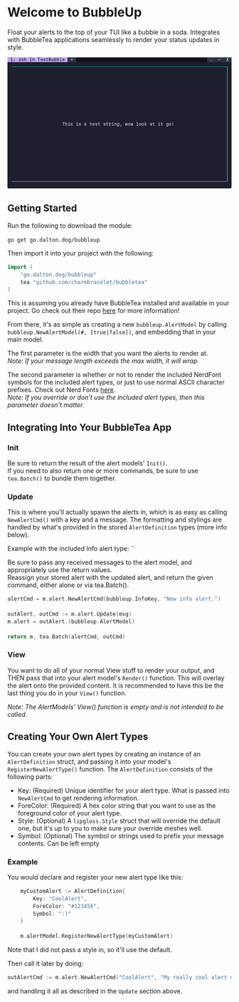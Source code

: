 # Welcome to BubbleUp

Float your alerts to the top of your TUI like a bubble in a soda. Integrates with BubbleTea applications seamlessly to render your status updates in style.

![Example GIF](./examples/example.gif)

## Getting Started

Run the following to download the module:

`go get go.dalton.dog/bubbleup`

Then import it into your project with the following:

```go
import (
    "go.dalton.dog/bubbleup"
    tea "github.com/charmbracelet/bubbletea"
)
```

This is assuming you already have BubbleTea installed and available in your project. Go check out their repo [here](https://github.com/charmbracelet/bubbletea) for more information!

From there, it's as simple as creating a new `bubbleup.AlertModel` by calling `bubbleup.NewAlertModel(#, [true|false])`, and embedding that in your main model.

The first parameter is the width that you want the alerts to render at.  
*Note: If your message length exceeds the max width, it will wrap*  

The second parameter is whether or not to render the included NerdFont symbols for the included alert types, or just to use normal ASCII character prefixes. Check out Nerd Fonts [here](https://nerdfonts.com).  
*Note: If you override or don't use the included alert types, then this parameter doesn't matter.*

## Integrating Into Your BubbleTea App

### Init

Be sure to return the result of the alert models' `Init()`.  
If you need to also return one or more commands, be sure to use `tea.Batch()` to bundle them together.

### Update

This is where you'll actually spawn the alerts in, which is as easy as calling `NewAlertCmd()` with a key and a message. The formatting and stylings are handled by what's provided in the stored `AlertDefinition` types (more info below).  

Example with the included Info alert type:
``

Be sure to pass any received messages to the alert model, and appropriately use the return values.  
Reassign your stored alert with the updated alert,	and return the given command, either alone or via tea.Batch().  
```go
alertCmd = m.alert.NewAlertCmd(bubbleup.InfoKey, "New info alert.")

outAlert, outCmd := m.alert.Update(msg)
m.alert = outAlert.(bubbleup.AlertModel)

return m, tea.Batch(alertCmd, outCmd)
```

### View

You want to do all of your normal View stuff to render your output, and THEN pass that into your alert model's `Render()` function. This will overlay the alert onto the provided content. It is recommended to have this be the last thing you do in your `View()` function.

*Note: The AlertModels' View() function is empty and is not intended to be called.*

## Creating Your Own Alert Types

You can create your own alert types by creating an instance of an `AlertDefinition` struct, and passing it into your model's `RegisterNewAlertType()` function. The `AlertDefinition` consists of the following parts:  
- Key: (Required) Unique identifier for your alert type. What is passed into `NewAlertCmd` to get rendering information.
- ForeColor: (Required) A hex color string that you want to use as the foreground color of your alert type.
- Style: (Optional) A `lipgloss.Style` struct that will override the default one, but it's up to you to make sure your override meshes well.
- Symbol: (Optional) The symbol or strings used to prefix your message contents. Can be left empty


### Example

You would declare and register your new alert type like this:

```go
    myCustomAlert := AlertDefinition{
        Key: "CoolAlert",
        ForeColor: "#123456",
        Symbol: ":)"
    }

    m.alertModel.RegisterNewAlertType(myCustomAlert)
```

Note that I did not pass a style in, so it'll use the default.

Then call it later by doing:

```go
outAlertCmd := m.alert.NewAlertCmd("CoolAlert", "My really cool alert message")
```

and handling it all as described in the `Update` section above.
